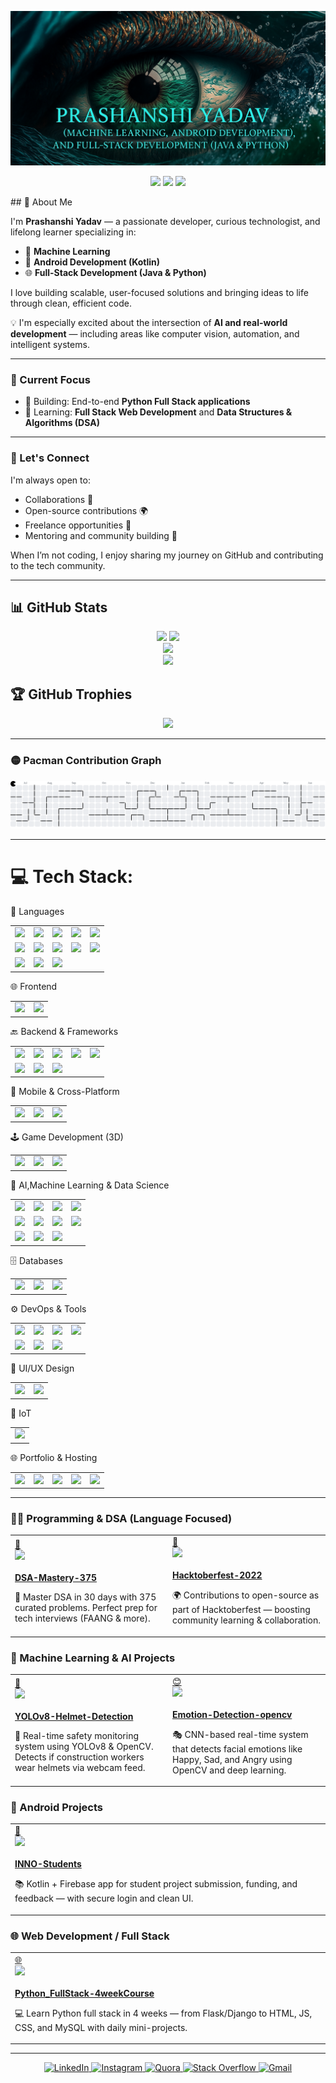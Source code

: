 <p align="center">
  <img src="https://github.com/prashanshi11/prashanshi11/blob/main/image/profile2.png" />
</p>

<p align="center">
  <img src="https://badges.pufler.dev/years/prashanshi11"/> 
  <img src="https://badges.pufler.dev/repos/prashanshi11"/>
  <img src="https://badges.pufler.dev/commits/monthly/prashanshi11"/>
</p>
## 🚀 About Me

I'm **Prashanshi Yadav** — a passionate developer, curious technologist, and lifelong learner specializing in:

- 🤖 **Machine Learning**
- 📱 **Android Development (Kotlin)**
- 🌐 **Full-Stack Development (Java & Python)**

I love building scalable, user-focused solutions and bringing ideas to life through clean, efficient code.

💡 I'm especially excited about the intersection of **AI and real-world development** — including areas like computer vision, automation, and intelligent systems.

---

### 🎯 Current Focus

- 🔭 Building: End-to-end **Python Full Stack applications**
- 🌱 Learning: **Full Stack Web Development** and **Data Structures & Algorithms (DSA)**

---

### 🤝 Let's Connect

I'm always open to:
- Collaborations 🤝
- Open-source contributions 🌍
- Freelance opportunities 💼
- Mentoring and community building 💬

When I’m not coding, I enjoy sharing my journey on GitHub and contributing to the tech community.


---
## 📊 GitHub Stats


<div align="center">
  <img src="https://github-readme-stats.vercel.app/api?username=prashanshi11&show_icons=true&theme=radical&include_all_commits=true&count_private=true&hide_border=true&border_radius=15" width="48%" />
 <img src="https://streak-stats.demolab.com?user=prashanshi11&theme=radical&hide_border=true&border_radius=15" width="48%" />
</div>

<div align="center">
  <img src="https://github-readme-stats.vercel.app/api/top-langs/?username=prashanshi11&layout=compact&theme=radical&hide_border=true&border_radius=15" width="50%" />
</div>

<div align="center">
  <img src="https://github-readme-activity-graph.vercel.app/graph?username=prashanshi11&theme=dracula&area=true&hide_border=true" width="95%" />
</div>




## 🏆 GitHub Trophies
<div align="center"> <img src="https://github-profile-trophy.vercel.app/?username=prashanshi11&theme=radical&no-frame=true&no-bg=false&margin-w=15" /> </div>

---

### 🟡 Pacman Contribution Graph

<picture>
  <source media="(prefers-color-scheme: dark)" srcset="https://raw.githubusercontent.com/prashanshi11/prashanshi11/output/pacman-contribution-graph-dark.svg">
  <img alt="Pacman contribution graph" src="https://raw.githubusercontent.com/prashanshi11/prashanshi11/output/pacman-contribution-graph.svg">
</picture>

---

# 💻 Tech Stack:

🧠 Languages
<table> <tr> <td><img src="https://img.shields.io/badge/c-%2300599C.svg?style=for-the-badge&logo=c&logoColor=white"/></td> <td><img src="https://img.shields.io/badge/c++-%2300599C.svg?style=for-the-badge&logo=c%2B%2B&logoColor=white"/></td> <td><img src="https://img.shields.io/badge/java-%23ED8B00.svg?style=for-the-badge&logo=openjdk&logoColor=white"/></td> <td><img src="https://img.shields.io/badge/kotlin-%237F52FF.svg?style=for-the-badge&logo=kotlin&logoColor=white"/></td> <td><img src="https://img.shields.io/badge/python-3670A0?style=for-the-badge&logo=python&logoColor=ffdd54"/></td> </tr> <tr> <td><img src="https://img.shields.io/badge/javascript-%23323330.svg?style=for-the-badge&logo=javascript&logoColor=%23F7DF1E"/></td> <td><img src="https://img.shields.io/badge/typescript-%23007ACC.svg?style=for-the-badge&logo=typescript&logoColor=white"/></td> <td><img src="https://img.shields.io/badge/html5-%23E34F26.svg?style=for-the-badge&logo=html5&logoColor=white"/></td> <td><img src="https://img.shields.io/badge/css3-%231572B6.svg?style=for-the-badge&logo=css3&logoColor=white"/></td> <td><img src="https://img.shields.io/badge/SQL-025E8C?style=for-the-badge&logo=sqlite&logoColor=white"/></td> </tr> <tr> <td><img src="https://img.shields.io/badge/shell-%23121011.svg?style=for-the-badge&logo=gnu-bash&logoColor=white"/></td> <td><img src="https://img.shields.io/badge/R-276DC3?style=for-the-badge&logo=r&logoColor=white"/></td> <td><img src="https://img.shields.io/badge/dart-%230175C2.svg?style=for-the-badge&logo=dart&logoColor=white"/></td> </tr> </table>
🌐 Frontend
<table> <tr> <td><img src="https://img.shields.io/badge/angular-%23DD0031.svg?style=for-the-badge&logo=angular&logoColor=white"/></td> <td><img src="https://img.shields.io/badge/bootstrap-%238511FA.svg?style=for-the-badge&logo=bootstrap&logoColor=white"/></td> </tr> </table>
🔙 Backend & Frameworks
<table> <tr> <td><img src="https://img.shields.io/badge/flask-%23000.svg?style=for-the-badge&logo=flask&logoColor=white"/></td> <td><img src="https://img.shields.io/badge/django-%23092E20.svg?style=for-the-badge&logo=django&logoColor=white"/></td> <td><img src="https://img.shields.io/badge/spring-%236DB33F.svg?style=for-the-badge&logo=spring&logoColor=white"/></td> <td><img src="https://img.shields.io/badge/Hibernate-59666C?style=for-the-badge&logo=Hibernate&logoColor=white"/></td> <td><img src="https://img.shields.io/badge/Apache%20Maven-C71A36?style=for-the-badge&logo=Apache%20Maven&logoColor=white"/></td> </tr> <tr> <td><img src="https://img.shields.io/badge/Apache%20Airflow-017CEE?style=for-the-badge&logo=Apache%20Airflow&logoColor=white"/></td> <td><img src="https://img.shields.io/badge/API--Gateway-4285F4?style=for-the-badge&logo=google-cloud&logoColor=white"/></td> <td><img src="https://img.shields.io/badge/JWT-000000?style=for-the-badge&logo=JSON%20web%20tokens&logoColor=white"/></td> </tr> </table>
📱 Mobile & Cross-Platform
<table> <tr> <td><img src="https://img.shields.io/badge/android%20studio-3DDC84?style=for-the-badge&logo=android-studio&logoColor=white"/></td> <td><img src="https://img.shields.io/badge/Flutter-%2302569B.svg?style=for-the-badge&logo=Flutter&logoColor=white"/></td> <td><img src="https://img.shields.io/badge/firebase-%23039BE5.svg?style=for-the-badge&logo=firebase"/></td> </tr> </table>
🕹️ Game Development (3D)
<table> <tr> <td><img src="https://img.shields.io/badge/unreal%20engine-000000?style=for-the-badge&logo=unrealengine&logoColor=white"/></td> <td><img src="https://img.shields.io/badge/Blueprints-%23121011.svg?style=for-the-badge&logoColor=blue"/></td> <td><img src="https://img.shields.io/badge/c++-%2300599C.svg?style=for-the-badge&logo=c%2B%2B&logoColor=white"/></td> </tr> </table>
🤖 AI,Machine Learning & Data Science
<table> <tr> <td><img src="https://img.shields.io/badge/TensorFlow-%23FF6F00.svg?style=for-the-badge&logo=TensorFlow&logoColor=white"/></td> <td><img src="https://img.shields.io/badge/Keras-%23D00000.svg?style=for-the-badge&logo=Keras&logoColor=white"/></td> <td><img src="https://img.shields.io/badge/PyTorch-%23EE4C2C.svg?style=for-the-badge&logo=PyTorch&logoColor=white"/></td> <td><img src="https://img.shields.io/badge/scikit--learn-%23F7931E.svg?style=for-the-badge&logo=scikit-learn&logoColor=white"/></td> </tr> <tr> <td><img src="https://img.shields.io/badge/pandas-%23150458.svg?style=for-the-badge&logo=pandas&logoColor=white"/></td> <td><img src="https://img.shields.io/badge/numpy-%23013243.svg?style=for-the-badge&logo=numpy&logoColor=white"/></td> <td><img src="https://img.shields.io/badge/Matplotlib-%23ffffff.svg?style=for-the-badge&logo=Matplotlib&logoColor=black"/></td> <td><img src="https://img.shields.io/badge/Plotly-%233F4F75.svg?style=for-the-badge&logo=plotly&logoColor=white"/></td> </tr> <tr> <td><img src="https://img.shields.io/badge/opencv-%23white.svg?style=for-the-badge&logo=opencv&logoColor=white"/></td> <td><img src="https://img.shields.io/badge/SciPy-%230C55A5.svg?style=for-the-badge&logo=scipy&logoColor=%white"/></td> <td><img src="https://img.shields.io/badge/mlflow-%23d9ead3.svg?style=for-the-badge&logo=numpy&logoColor=blue"/></td> </tr> </table>
🗄️ Databases
<table> <tr> <td><img src="https://img.shields.io/badge/mysql-4479A1.svg?style=for-the-badge&logo=mysql&logoColor=white"/></td> <td><img src="https://img.shields.io/badge/postgresql-%23336791.svg?style=for-the-badge&logo=postgresql&logoColor=white"/></td> <td><img src="https://img.shields.io/badge/Oracle-F80000?style=for-the-badge&logo=oracle&logoColor=white"/></td> </tr> </table>
⚙️ DevOps & Tools
<table> <tr> <td><img src="https://img.shields.io/badge/git-%23F05033.svg?style=for-the-badge&logo=git&logoColor=white"/></td> <td><img src="https://img.shields.io/badge/github-%23121011.svg?style=for-the-badge&logo=github&logoColor=white"/></td> <td><img src="https://img.shields.io/badge/Postman-FF6C37?style=for-the-badge&logo=postman&logoColor=white"/></td> <td><img src="https://img.shields.io/badge/docker-%230db7ed.svg?style=for-the-badge&logo=docker&logoColor=white"/></td> </tr> <tr> <td><img src="https://img.shields.io/badge/apache%20kafka-231F20?style=for-the-badge&logo=apachekafka&logoColor=white"/></td> <td><img src="https://img.shields.io/badge/RabbitMQ-FF6600?style=for-the-badge&logo=rabbitmq&logoColor=white"/></td> <td><img src="https://img.shields.io/badge/VS%20Code-007ACC?style=for-the-badge&logo=visual-studio-code&logoColor=white"/></td> </tr> </table>
🎨 UI/UX Design
<table> <tr> <td><img src="https://img.shields.io/badge/figma-%23F24E1E.svg?style=for-the-badge&logo=figma&logoColor=white"/></td> <td><img src="https://img.shields.io/badge/Canva-%2300C4CC.svg?style=for-the-badge&logo=Canva&logoColor=white"/></td> </tr> </table>
🔌 IoT
<table> <tr> <td><img src="https://img.shields.io/badge/-Arduino-00979D?style=for-the-badge&logo=Arduino&logoColor=white"/></td> </tr> </table>
🌐 Portfolio & Hosting
<table> <tr> <td><img src="https://img.shields.io/badge/GitHub%20Pages-222222?style=for-the-badge&logo=github&logoColor=white"/></td> <td><img src="https://img.shields.io/badge/Netlify-00C7B7?style=for-the-badge&logo=netlify&logoColor=white"/></td> <td><img src="https://img.shields.io/badge/Vercel-000000?style=for-the-badge&logo=vercel&logoColor=white"/></td> <td><img src="https://img.shields.io/badge/SEO-4285F4?style=for-the-badge&logo=google&logoColor=white"/></td> <td><img src="https://img.shields.io/badge/Responsive--Design-00C853?style=for-the-badge&logo=responsive&logoColor=white"/></td> </tr> </table>


---


### 🧑‍💻 Programming & DSA (Language Focused)

<table>
<tr>

<!-- DSA Mastery -->
<td width="47%">
<a href="https://github.com/prashanshi11/DSA-Mastery-375" target="_blank">
🧠<br>
<img src="https://img.shields.io/badge/DSA--Mastery-30--Days-blueviolet?style=for-the-badge&logo=leetcode"><br><br>
<b>DSA-Mastery-375</b>
</a>
<p>🚀 Master DSA in 30 days with 375 curated problems. Perfect prep for tech interviews (FAANG & more).</p>
</td>

<!-- Hacktoberfest -->
<td width="47%">
<a href="https://github.com/prashanshi11/Hacktoberfest-2022" target="_blank">
🍁<br>
<img src="https://img.shields.io/badge/Hacktoberfest-Contribution-blue?style=for-the-badge&logo=github"><br><br>
<b>Hacktoberfest-2022</b>
</a>
<p>🌍 Contributions to open-source as part of Hacktoberfest — boosting community learning & collaboration.</p>
</td>

</tr>
</table>



### 🤖 Machine Learning & AI Projects

<table>
<tr>

<!-- YOLO Helmet -->
<td width="47%">
<a href="https://github.com/prashanshi11/YOLOv8-Helmet-Detection" target="_blank">
🦺<br>
<img src="https://img.shields.io/badge/Helmet--Detection-YOLOv8-green?style=for-the-badge&logo=opencv"><br><br>
<b>YOLOv8-Helmet-Detection</b>
</a>
<p>🎯 Real-time safety monitoring system using YOLOv8 & OpenCV. Detects if construction workers wear helmets via webcam feed.</p>
</td>

<!-- Emotion Detection -->
<td width="47%">
<a href="https://github.com/prashanshi11/Emotion-Detection-opencv" target="_blank">
😊<br>
<img src="https://img.shields.io/badge/Emotion--Detection-Live--Face--Tracking-ff69b4?style=for-the-badge&logo=face-recognition"><br><br>
<b>Emotion-Detection-opencv</b>
</a>
<p>🎭 CNN-based real-time system that detects facial emotions like Happy, Sad, and Angry using OpenCV and deep learning.</p>
</td>

</tr>
</table>



### 📱 Android Projects

<table>
<tr>

<!-- INNO Students -->
<td width="47%">
<a href="https://github.com/prashanshi11/INNO-Students" target="_blank">
📲<br>
<img src="https://img.shields.io/badge/INNO--Students-Android--App-brightgreen?style=for-the-badge&logo=android"><br><br>
<b>INNO-Students</b>
</a>
<p>📚 Kotlin + Firebase app for student project submission, funding, and feedback — with secure login and clean UI.</p>
</td>

</tr>
</table>



### 🌐 Web Development / Full Stack

<table>
<tr>

<!-- Python Full Stack -->
<td width="47%">
<a href="https://github.com/prashanshi11/Python_FullStack-4weekCourse" target="_blank">
🌐<br>
<img src="https://img.shields.io/badge/Python--FullStack-4--Weeks-orange?style=for-the-badge&logo=python"><br><br>
<b>Python_FullStack-4weekCourse</b>
</a>
<p>💻 Learn Python full stack in 4 weeks — from Flask/Django to HTML, JS, CSS, and MySQL with daily mini-projects.</p>
</td>

</tr>
</table>

</div>

---
<p align="center">
  <a href="https://linkedin.com/in/prashanshiyadav">
    <img src="https://img.shields.io/badge/LinkedIn-blue?logo=linkedin" alt="LinkedIn"/>
  </a>
  <a href="https://instagram.com/">
    <img src="https://img.shields.io/badge/Instagram-%23E4405F.svg?logo=instagram" alt="Instagram"/>
  </a>
  <a href="https://quora.com/">
    <img src="https://img.shields.io/badge/Quora-red?logo=quora" alt="Quora"/>
  </a>
  <a href="https://stackoverflow.com/users/yourid">
    <img src="https://img.shields.io/badge/StackOverflow-FE7A16?logo=stack-overflow" alt="Stack Overflow"/>
  </a>
  <a href="mailto:prashanshiy@gmail.com">
    <img src="https://img.shields.io/badge/Gmail-D14836?logo=gmail" alt="Gmail"/>
  </a>
</p>
